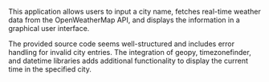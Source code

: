 This application allows users to input a city name, fetches real-time weather data from the OpenWeatherMap API, and displays the information in a graphical user interface.

The provided source code seems well-structured and includes error handling for invalid city entries. The integration of geopy, timezonefinder, and datetime libraries adds additional functionality to display the current time in the specified city.
